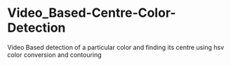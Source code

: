 # Video_Based-Centre-Color-Detection
Video Based detection of a particular color and finding its centre using hsv color conversion and contouring
